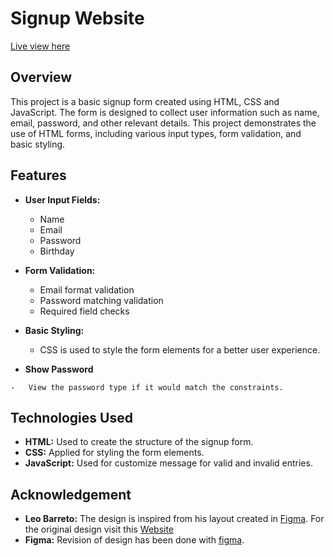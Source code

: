 # Signup Website

[Live view here](https://djkier.github.io/sign-up-page/)
## Overview

This project is a basic signup form created using HTML, CSS and JavaScript. The form is designed to collect user information such as name, email, password, and other relevant details. This project demonstrates the use of HTML forms, including various input types, form validation, and basic styling.

## Features

-   **User Input Fields:**
    
    -   Name
    -   Email
    -   Password
    - Birthday
-   **Form Validation:**
    
    -   Email format validation
    -   Password matching validation
    -   Required field checks
-   **Basic Styling:**
    
    -   CSS is used to style the form elements for a better user experience.

-    **Show Password**
    
    -   View the password type if it would match the constraints.


## Technologies Used

-   **HTML:** Used to create the structure of the signup form.
-   **CSS:** Applied for styling the form elements.
-  **JavaScript:** Used for customize message for valid and invalid entries.

## Acknowledgement
-   **Leo Barreto:** The design is inspired from his layout created in [Figma](https://www.figma.com).  For the original design visit this [Website](https://www.figma.com/community/file/1026170425902325131/loginuiconcept)
-   **Figma:** Revision of design has been done with [figma](https://www.figma.com).
